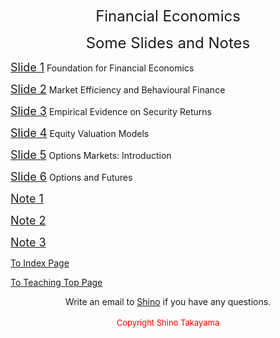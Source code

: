 <p align="center"><span style="font-size: x-large;">Financial Economics</span></p>
<p align="center"><span style="font-size: x-large;">Some Slides and Notes</span></p>
<p><a title="" href="https://shinotakayama.github.io/6021/finance1.ppt"><span style="font-size: large;">Slide 1</span></a> Foundation for Financial Economics</p>
<p><a title="" href="https://shinotakayama.github.io/6021/ch12.ppt"><span style="font-size: large;">Slide 2</span></a> Market Efficiency and Behavioural Finance</p>
<p><a title="" href="https://shinotakayama.github.io/6021/ch13.pdf"><span style="font-size: large;">Slide 3</span></a> Empirical Evidence on Security Returns</p>
<p><a title="" href="https://shinotakayama.github.io/6021/ch18.ppt"><span style="font-size: large;">Slide 4</span></a> Equity Valuation Models</p>
<p><a title="" href="https://shinotakayama.github.io/6021/ch20.ppt"><span style="font-size: large;">Slide 5</span></a> Options Markets: Introduction</p>
<p><a title="" href="https://shinotakayama.github.io/6021/ch21.ppt"><span style="font-size: large;">Slide 6</span></a> Options and Futures</p>
<p><a title="" href="https://shinotakayama.github.io/6021/note.pdf"><span style="font-size: large;">Note 1</span></a></p>
<p><a title="" href="https://shinotakayama.github.io/6021/note1.pdf"><span style="font-size: large;">Note 2</span></a></p>
<p><a title="" href="https://shinotakayama.github.io/6021/note2.pdf"><span style="font-size: large;">Note 3</span></a></p>

<p><a title="" href="www.shinotakayama.com">To Index Page</a></p>
<p><a title="" href="https://shinotakayama.github.io/teaching/">To Teaching Top Page</a></p>
<center>Write an email to <a href="mailto:s.takayama1@uq.edu.au">Shino</a> if you have any questions. <br /> <br /><span style="color: #ff0000; font-size: small;">Copyright Shino Takayama </span></center>
